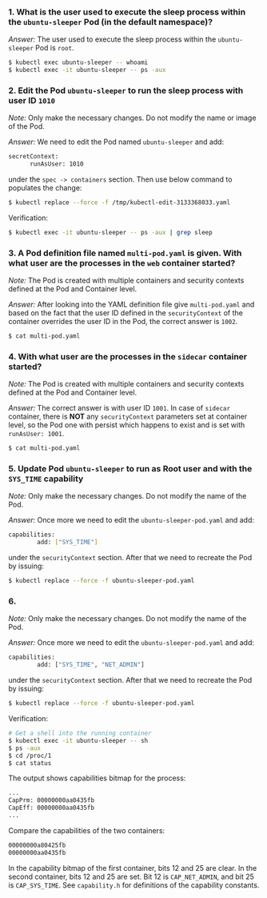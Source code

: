 ### 1. What is the user used to execute the sleep process within the `ubuntu-sleeper` Pod (in the default namespace)?

*Answer:* The user used to execute the sleep process within the `ubuntu-sleeper` Pod is `root`.

```bash
$ kubectl exec ubuntu-sleeper -- whoami
$ kubectl exec -it ubuntu-sleeper -- ps -aux
```

### 2. Edit the Pod `ubuntu-sleeper` to run the sleep process with user ID `1010`

*Note:* Only make the necessary changes. Do not modify the name or image of the Pod.

*Answer:* We need to edit the Pod named `ubuntu-sleeper` and add:

```bash
secretContext:
      runAsUser: 1010
```

under the `spec -> containers` section. Then use below command to populates the change:

```bash
$ kubectl replace --force -f /tmp/kubectl-edit-3133368033.yaml
```

Verification:

```bash
$ kubectl exec -it ubuntu-sleeper -- ps -aux | grep sleep
```

### 3. A Pod definition file named `multi-pod.yaml` is given. With what user are the processes in the `web` container started?

*Note:* The Pod is created with multiple containers and security contexts defined at the Pod and Container level.

*Answer:* After looking into the YAML definition file give `multi-pod.yaml` and based on the fact that the user ID defined in the `securityContext` of the container overrides the user ID in the Pod, the correct answer is `1002`.

```bash
$ cat multi-pod.yaml
```

### 4. With what user are the processes in the `sidecar` container started?

*Note:* The Pod is created with multiple containers and security contexts defined at the Pod and Container level.

*Answer:* The correct answer is with user ID `1001`. In case of `sidecar` container, there is **NOT** any `securityContext` parameters set at container level, so the Pod one with persist which happens to exist and is set with `runAsUser: 1001`.

```bash
$ cat multi-pod.yaml
```

### 5. Update Pod `ubuntu-sleeper` to run as Root user and with the `SYS_TIME` capability

*Note:* Only make the necessary changes. Do not modify the name of the Pod.

*Answer:* Once more we need to edit the `ubuntu-sleeper-pod.yaml` and add:

```bash
capabilities:
        add: ["SYS_TIME"]
```

under the `securityContext` section. After that we need to recreate the Pod by issuing:

```bash
$ kubectl replace --force -f ubuntu-sleeper-pod.yaml
```

### 6. 

*Note:* Only make the necessary changes. Do not modify the name of the Pod.

*Answer:* Once more we need to edit the `ubuntu-sleeper-pod.yaml` and add:

```bash
capabilities:
        add: ["SYS_TIME", "NET_ADMIN"]
```

under the `securityContext` section. After that we need to recreate the Pod by issuing:

```bash
$ kubectl replace --force -f ubuntu-sleeper-pod.yaml
```

Verification:

```bash
# Get a shell into the running container
$ kubectl exec -it ubuntu-sleeper -- sh
$ ps -aux
$ cd /proc/1
$ cat status
```

The output shows capabilities bitmap for the process:

```bash
...
CapPrm:	00000000aa0435fb
CapEff:	00000000aa0435fb
...
```

Compare the capabilities of the two containers:

```bash
00000000a80425fb
00000000aa0435fb
```

In the capability bitmap of the first container, bits 12 and 25 are clear. In the second container, bits 12 and 25 are set. Bit 12 is `CAP_NET_ADMIN`, and bit 25 is `CAP_SYS_TIME`. See `capability.h` for definitions of the capability constants.
